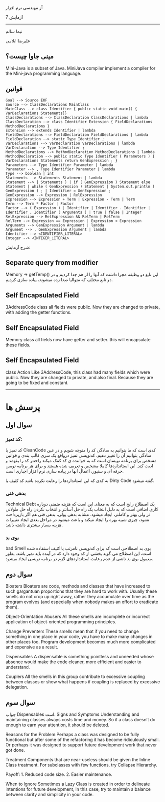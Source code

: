 آز مهندسی نرم افزار

آزمایش 7

-------

نیما سالم

علیرضا ایلامی


## مینی جاوا چیست؟
Mini-Java is a subset of Java. MiniJava compiler implement a compiler for the Mini-java
programming language.

## قوانین
```
Goal --> Source EOF
Source --> ClassDeclarations MainClass
MainClass --> class Identifier { public static void main() { VarDeclarations Statements}}
ClassDeclarations --> ClassDeclaration ClassDeclarations | lambda
ClassDeclaration --> class Identifier Extension { FieldDeclarations MethodDeclarations }
Extension --> extends Identifier | lambda
FieldDeclarations --> FieldDeclaration FieldDeclarations | lambda
FieldDeclaration --> static Type Identifier ;
VarDeclarations --> VarDeclaration VarDeclarations | lambda
VarDeclaration --> Type Identifier ;
MethodDeclarations --> MethodDeclaration MethodDeclarations | lambda
MethodDeclaration --> public static Type Identifier ( Parameters ) { VarDeclarations Statements return GenExpression ; }
Parameters --> Type Identifier Parameter | lambda
Parameter --> , Type Identifier Parameter | lambda
Type --> boolean | int
Statements --> Statements Statement | lambda
Statement --> { Statements } | if ( GenExpression ) Statement else Statement | while ( GenExpression ) Statement | System.out.println ( GenExpression ) ; | Identifier = GenExpression ;
GenExpression --> Expression | RelExpression
Expression --> Expression + Term | Expression - Term | Term
Term --> Term * Factor | Factor
Factor --> ( Expression ) | Identifier | Identifier . Identifier | Identifier . Identifier ( Arguments ) | true | false | Integer
RelExpression --> RelExpression && RelTerm | RelTerm
RelTerm --> Expression == Expression | Expression < Expression
Arguments --> GenExpression Argument | lambda
Argument --> , GenExpression Argument | lambda
Identifier --> <IDENTIFIER_LITERAL>
Integer --> <INTEGER_LITERAL>
```

شرح آزمایش:
## Separate query from modifier
Memory -> getTemp()
این تابع دو وظیفه مجزا داشت که آنها را از هم جدا کردیم و در دو تابع مختلف که متوالیا صدا زده میشوند، پیاده سازی کردیم.

## Self Encapsulated Field
3AddressCode class
all fields were public. Now they are changed to private, with adding the getter functions.

## Self Encapsulated Field
Memory class
all fields now have getter and setter. this will encapsulate these fields.

## Self Encapsulated Field
class Action
Like 3AddressCode, this class had many fields which were public. Now they are changed to private, and also final. Because they are going to be fixed and constant.


------------------------------------------------------------------------

# پرسش ها
## سوال اول
### کد تمیز:
کد تمیز یا CleanCode کدی است که ما بتوانیم به سادگی کد را متوجه شویم و در عین سادگی بتوانیم آن را تغییر دهیم.
کدنویسی تمیز درواقع یک سری قالب بندی و قوانین مشخص برای برنامه نویسان است که به خواننده ی کد کمک میکند راحتتر کد را بفهمد و ادیت کند. این استانداردها کاملا مشخص و تعریف شده هستند و برای هر برنامه نویس حرفه ای و سنیور، اعمال آنها در پیاده سازی نرم افزار اجباری است.

به کدی که این استانداردها را رعایت نکرده باشد کد کثبف یا Dirty Code گفته میشود.

### بدهی فنی
Technical Debt
یک اصطلاح رایج است که به معنای این است که هزینه ضمنی دوباره کاری اضافی است که به دلیل انتخاب یک راه حل آسانتر و انتخاب نکردن راه حل طولانی تر ولی بهتر و کاملتر، ایجاد میشود. مشابه بدهی پولی، بدهی فنی هم اگر بازپرداخت نشود، چیزی شبیه بهره را ایجاد میکند و باعث میشود در مراحل بعدی ایجاد تغییرات هزینه بسیار بیشتری داشته باشد.

### بوی بد
bad Smell
بوی بد اصطلاحی است که برای کدنویسی نامرتب یا کثیف استفاده شده است، این اصطلاح می گوید بخشی از کد وجود دارد که در آینده باید تمیز باشد. بطور معمول بوی بد ناشی از عدم رعایت استانداردهای لازم در برنامه نویسی ایجاد میشود.


## سوال دوم

Bloaters
Bloaters are code, methods and classes that have increased to such gargantuan proportions that they are hard to work with. Usually these smells do not crop up right away, rather they accumulate over time as the program evolves (and especially when nobody makes an effort to eradicate them).


Object-Orientation Abusers
All these smells are incomplete or incorrect application of object-oriented programming principles.

Change Preventers
These smells mean that if you need to change something in one place in your code, you have to make many changes in other places too. Program development becomes much more complicated and expensive as a result.


Dispensables
A dispensable is something pointless and unneeded whose absence would make the code cleaner, more efficient and easier to understand.

Couplers
All the smells in this group contribute to excessive coupling between classes or show what happens if coupling is replaced by excessive delegation.

## سوال سوم
جواب Dispensables است.
Signs and Symptoms
Understanding and maintaining classes always costs time and money. So if a class doesn’t do enough to earn your attention, it should be deleted.

Reasons for the Problem
Perhaps a class was designed to be fully functional but after some of the refactoring it has become ridiculously small. Or perhaps it was designed to support future development work that never got done.

Treatment
Components that are near-useless should be given the Inline Class treatment.
For subclasses with few functions, try Collapse Hierarchy.

Payoff:
    1. Reduced code size.
    2. Easier maintenance.

When to Ignore
Sometimes a Lazy Class is created in order to delineate intentions for future development, In this case, try to maintain a balance between clarity and simplicity in your code.